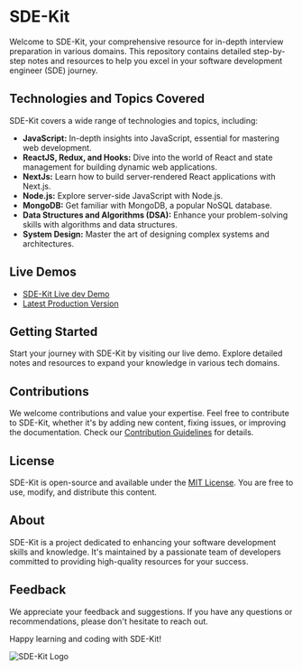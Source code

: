 # SDE-Kit

Welcome to SDE-Kit, your comprehensive resource for in-depth interview preparation in various domains. This repository contains detailed step-by-step notes and resources to help you excel in your software development engineer (SDE) journey.

## Technologies and Topics Covered

SDE-Kit covers a wide range of technologies and topics, including:

- **JavaScript:** In-depth insights into JavaScript, essential for mastering web development.
- **ReactJS, Redux, and Hooks:** Dive into the world of React and state management for building dynamic web applications.
- **NextJs:** Learn how to build server-rendered React applications with Next.js.
- **Node.js:** Explore server-side JavaScript with Node.js.
- **MongoDB:** Get familiar with MongoDB, a popular NoSQL database.
- **Data Structures and Algorithms (DSA):** Enhance your problem-solving skills with algorithms and data structures.
- **System Design:** Master the art of designing complex systems and architectures.

## Live Demos

- [SDE-Kit Live  dev Demo](https://sdekit.netlify.app/)
- [Latest Production Version](https://interviewpro-notes.vercel.app/)

## Getting Started

Start your journey with SDE-Kit by visiting our live demo. Explore detailed notes and resources to expand your knowledge in various tech domains.

## Contributions

We welcome contributions and value your expertise. Feel free to contribute to SDE-Kit, whether it's by adding new content, fixing issues, or improving the documentation. Check our [Contribution Guidelines](CONTRIBUTING.md) for details.

## License

SDE-Kit is open-source and available under the [MIT License](LICENSE). You are free to use, modify, and distribute this content.

## About

SDE-Kit is a project dedicated to enhancing your software development skills and knowledge. It's maintained by a passionate team of developers committed to providing high-quality resources for your success.

## Feedback

We appreciate your feedback and suggestions. If you have any questions or recommendations, please don't hesitate to reach out.

Happy learning and coding with SDE-Kit!

![SDE-Kit Logo](images/logo.png)

